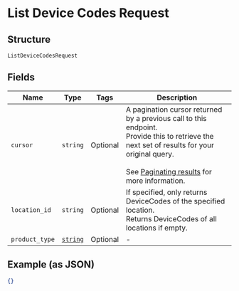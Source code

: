 
# List Device Codes Request

## Structure

`ListDeviceCodesRequest`

## Fields

| Name | Type | Tags | Description |
|  --- | --- | --- | --- |
| `cursor` | `string` | Optional | A pagination cursor returned by a previous call to this endpoint.<br>Provide this to retrieve the next set of results for your original query.<br><br>See [Paginating results](#paginatingresults) for more information. |
| `location_id` | `string` | Optional | If specified, only returns DeviceCodes of the specified location.<br>Returns DeviceCodes of all locations if empty. |
| `product_type` | [`string`](/doc/models/product-type.md) | Optional | - |

## Example (as JSON)

```json
{}
```

